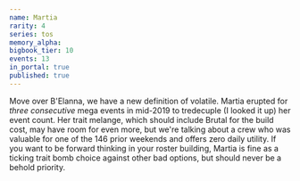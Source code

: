 ```yaml
---
name: Martia
rarity: 4
series: tos
memory_alpha:
bigbook_tier: 10
events: 13
in_portal: true
published: true
---
```


Move over B'Elanna, we have a new definition of volatile. Martia erupted for _three consecutive_ mega events in mid-2019 to tredecuple (I looked it up) her event count. Her trait melange, which should include Brutal for the build cost, may have room for even more, but we're talking about a crew who was valuable for one of the 146 prior weekends and offers zero daily utility. If you want to be forward thinking in your roster building, Martia is fine as a ticking trait bomb choice against other bad options, but should never be a behold priority.
